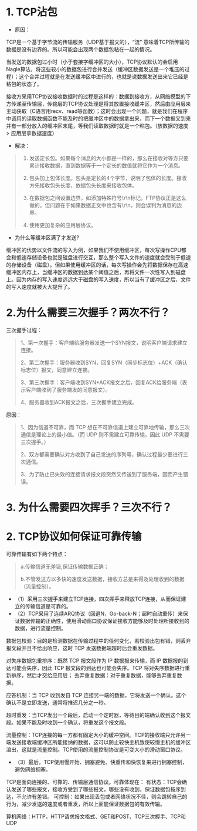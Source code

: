 # 1. TCP沾包

- 原因：

TCP是一个基于字节流的传输服务（UDP基于报文的），“流” 意味着TCP所传输的数据是没有边界的。所以可能会出现两个数据包粘在一起的情况。 

当发送的数据包过小时（小于套接字缓冲区的大小），TCP协议默认的会启用Nagle算法，将这些较小的数据包进行合并发送（缓冲区数据发送是一个堆压的过程）；这个合并过程就是在发送缓冲区中进行的，也就是说数据发送出来它已经是粘包的状态了。

接收方采用TCP协议接收数据时的过程是这样的：数据到接收方，从网络模型的下方传递至传输层，传输层的TCP协议处理是将其放置接收缓冲区，然后由应用层来主动获取（C语言用recv、read等函数）；这时会出现一个问题，就是我们在程序中调用的读取数据函数不能及时的把缓冲区中的数据拿出来，而下一个数据又到来并有一部分放入的缓冲区末尾，等我们读取数据时就是一个粘包。（放数据的速度 > 应用层拿数据速度）

- 解决：
> 1. 发送定长包。如果每个消息的大小都是一样的，那么在接收对等方只要累计接收数据，直到数据等于一个定长的数值就将它作为一个消息。
> 
> 2. 包头加上包体长度。包头是定长的4个字节，说明了包体的长度。接收方先接收包头长度，依据包头长度来接收包体。
> 
> 3. 在数据包之间设置边界，如添加特殊符号\r\n标记。FTP协议正是这么做的。但问题在于如果数据正文中也含有\r\n，则会误判为消息的边界。
> 
> 4. 使用更加复杂的应用层协议。


- 为什么等缓冲区满了才发送?

缓冲区的优势以文件流的写入为例，如果我们不使用缓冲区，每次写操作CPU都会和低速存储设备也就是磁盘进行交互，那么整个写入文件的速度就会受制于低速的存储设备（磁盘）。但如果使用缓冲区的话，每次写操作会先将数据保存在高速缓冲区内存上，当缓冲区的数据到达某个阈值之后，再将文件一次性写入到磁盘上。因为内存的写入速度远远大于磁盘的写入速度，所以当有了缓冲区之后，文件的写入速度就被大大提升了。


# 2.为什么需要三次握手？两次不行？
 
三次握手过程：

> 1、第一次握手：客户端给服务器发送一个SYN报文，说明客户端请求建立连接。
> 
> 2、第二次握手：服务器收到SYN，回复SYN（同步标志位）+ACK（确认标志位）报文，同意建立连接。
> 
> 3、第三次握手：客户端收到SYN+ACK报文之后，回复ACK给服务端（表示客户端收到了服务端发的同意报文）。
> 
> 4、服务器收到ACK报文之后，三次握手建立完成。

原因：

> 1、因为信道不可靠，而 TCP 想在不可靠信道上建立可靠地传输，那么三次通信是理论上的最小值。（而 UDP 则不需建立可靠传输，因此 UDP 不需要三次握手。）
> 
> 2、双方都需要确认对方收到了自己发送的序列号，确认过程最少要进行三次通信。
> 
> 3、为了防止已失效的连接请求报文段突然又传送到了服务端，因而产生错误。


# 3. 为什么需要四次挥手？三次不行？
 









# 2. TCP协议如何保证可靠传输

可靠传输有如下两个特点：

> a.传输信道无差错,保证传输数据正确；
> 
> b.不管发送方以多快的速度发送数据，接收方总是来得及处理收到的数据（流量控制）。

- （1）采用三次握手来建立TCP连接，四次挥手来释放TCP连接，从而保证建立的传输信道是可靠的。
- （2）TCP采用了连续ARQ协议（回退N，Go-back-N；超时自动重传）来保证数据传输的正确性，使用滑动窗口协议保证接收方能够及时处理所接收到的数据，进行流量控制。


数据包校验：目的是检测数据在传输过程中的任何变化，若校验出包有错，则丢弃报文段并且不给出响应，这时 TCP 发送数据端超时后会重发数据。

对失序数据包重排序：既然 TCP 报文段作为 IP 数据报来传输，而 IP 数据报的到达可能会失序，因此 TCP 报文段的到达也可能会失序。TCP 将对失序数据进行重新排序，然后才交给应用层；
丢弃重复数据：对于重复数据，能够丢弃重复数据。

应答机制：当 TCP 收到发自 TCP 连接另一端的数据，它将发送一个确认。这个确认不是立即发送，通常将推迟几分之一秒。

超时重发：当TCP发出一个段后，启动一个定时器，等待目的端确认收到这个报文段。如果不能及时收到一个确认，将重发这个报文段。

流量控制：TCP连接的每一方都有固定大小的缓冲空间。TCP的接收端只允许另一端发送接收端缓冲区所能接纳的数据，这可以防止较快主机致使较慢主机的缓冲区溢出，这就是流量控制。TCP使用的流量控制协议是可变大小的滑动窗口协议。

- （3）最后，TCP使用慢开始、拥塞避免、快重传和快恢复来进行拥塞控制，避免网络拥塞。


TCP是面向连接的、可靠的、传输层通信协议。可靠体现在：
有状态：TCP会确认发送了哪些报文，接收方受到了哪些报文，哪些没有收到，保证数据包按序到达，不允许有差错。
可控制：如果出现丢包或者网络状况不佳，则会跳转自己的行为，减少发送的速度或者重发，所以上面能保证数据包的有效传输。




算机网络：HTTP，HTTP请求报文格式、GET和POST、TCP三次握手、TCP和UDP

